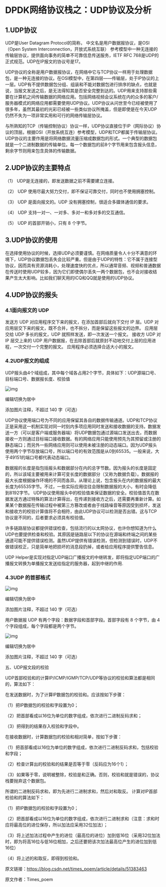 # DPDK网络协议栈之：UDP协议及分析 

## **1.UDP协议** 

UDP是User Datagram Protocol的简称， 中文名是用户数据报协议，是OSI（Open System Interconnection，开放式系统互联） 参考模型中一种无连接的传输层协议，提供面向事务的简单不可靠信息传送服务，IETF RFC 768是UDP的正式规范。UDP在IP报文的协议号是17。    

UDP协议的全称是用户数据报协议，在网络中它与TCP协议一样用于处理数据包，是一种无连接的协议。在OSI模型中，在第四层——传输层，处于IP协议的上一层。UDP有不提供数据包分组、组装和不能对数据包进行排序的缺点，也就是说，当报文发送之后，是无法得知其是否安全完整到达的。UDP用来支持那些需要在计算机之间传输数据的网络应用。包括网络视频会议系统在内的众多的客户/服务器模式的网络应用都需要使用UDP协议。UDP协议从问世至今已经被使用了很多年，虽然其最初的光彩已经被一些类似协议所掩盖，但是即使是在今天UDP仍然不失为一项非常实用和可行的网络传输层协议。 

与所熟知的TCP（传输控制协议）协议一样，UDP协议直接位于IP（网际协议）协议的顶层。根据OSI（开放系统互连）参考模型，UDP和TCP都属于传输层协议。UDP协议的主要作用是将网络数据流量压缩成数据包的形式。一个典型的数据包就是一个二进制数据的传输单位。每一个数据包的前8个字节用来包含报头信息，剩余字节则用来包含具体的传输数据。 

##  **2.UDP协议的主要特点** 

（1） UDP是无连接的，即发送数据之前不需要建立连接。 

（2） UDP 使用尽最大努力交付，即不保证可靠交付，同时也不使用拥塞控制。 

（3） UDP 是面向报文的。UDP 没有拥塞控制，很适合多媒体通信的要求。  

（4） UDP 支持一对一、一对多、多对一和多对多的交互通信。 

（5） UDP 的首部开销小，只有 8 个字节。 



## **3.UDP协议的使用** 

在选择使用协议的时候，选择UDP必须要谨慎。在网络质量令人十分不满意的环境下，UDP协议数据包丢失会比较严重。但是由于UDP的特性：它不属于连接型协议，因而具有资源消耗小，处理速度快的优点，所以通常音频、视频和普通数据在传送时使用UDP较多，因为它们即使偶尔丢失一两个数据包，也不会对接收结果产生太大影响。比如我们聊天用的ICQ和QQ就是使用的UDP协议。 



## **4.UDP协议的报头** 

###  **4.1面向报文的 UDP**

发送方 UDP 对应用程序交下来的报文，在添加首部后就向下交付 IP 层。UDP 对应用层交下来的报文，既不合并，也不拆分，而是保留这些报文的边界。 应用层交给 UDP 多长的报文，UDP 就照样发送，即一次发送一个报文。 接收方 UDP 对 IP 层交上来的 UDP 用户数据报，在去除首部后就原封不动地交付上层的应用进程，一次交付一个完整的报文。 应用程序必须选择合适大小的报文。



### **4.2UDP报文的组成**

UDP报头由4个域组成，其中每个域各占用2个字节，具体如下：UDP源端口号、目标端口号、数据报长度、校验值

![img](https://pic1.zhimg.com/80/v2-d4386171e2f1f5ee7f77a401b22c61c8_720w.jpeg)

编辑切换为居中

添加图片注释，不超过 140 字（可选）

UDP协议使用端口号为不同的应用保留其各自的数据传输通道。UDP和TCP协议正是采用这一机制实现对同一时刻内多项应用同时发送和接收数据的支持。数据发送一方（可以是客户端或服务器端）将UDP数据包通过源端口发送出去，而数据接收一方则通过目标端口接收数据。有的网络应用只能使用预先为其预留或注册的静态端口；而另外一些网络应用则可以使用未被注册的动态端口。因为UDP报头使用两个字节存放端口号，所以端口号的有效范围是从0到65535。一般来说，大于49151的端口号都代表动态端口。 

数据报的长度是指包括报头和数据部分在内的总字节数。因为报头的长度是固定的，所以该域主要被用来计算可变长度的数据部分（又称为数据负载）。数据报的最大长度根据操作环境的不同而各异。从理论上说，包含报头在内的数据报的最大长度为65535字节。不过，一些实际应用往往会限制数据报的大小，有时会降低到8192字节。 UDP协议使用报头中的校验值来保证数据的安全。校验值首先在数据发送方通过特殊的算法计算得出，在传递到接收方之后，还需要再重新计算。如果某个数据报在传输过程中被第三方篡改或者由于线路噪音等原因受到损坏，发送和接收方的校验计算值将不会相符，由此UDP协议可以检测是否出错。这与TCP协议是不同的，后者要求必须具有校验值。 

许多链路层协议都提供错误检查，包括流行的以太网协议，也许你想知道为什么UDP也要提供检查和校验。其原因是链路层以下的协议在源端和终端之间的某些通道可能不提供错误检测。虽然UDP提供有错误检测，但检测到错误时，UDP不做错误校正，只是简单地把损坏的消息段扔掉，或者给应用程序提供警告信息。 

UDP Helper是实现对指定UDP端口广播报文的中继转发，即将指定UDP端口的广播报文转换为单播报文发送给指定的服务器，起到中继的作用. 

### **4.3UDP 的首部格式** 

![img](https://picx.zhimg.com/80/v2-59dfbe58cfe109538ab0ec250930c5b5_720w.jpeg)



编辑切换为居中

添加图片注释，不超过 140 字（可选）

 用户数据报 UDP 有两个字段：数据字段和首部字段。首部字段有 8 个字节，由 4 个字段组成，每个字段都是两个字节。

![img](https://pica.zhimg.com/80/v2-f858246be36fda479cecda20b09bb5b5_720w.jpeg)



编辑切换为居中

添加图片注释，不超过 140 字（可选）

五、UDP报文段的校验 

UDP首部校验和的计算IP/ICMP/IGMP/TCP/UDP等协议的校验和算法都是相同的，算法如下： 

在发送数据时，为了计算IP数据包的校验和。应该按如下步骤： 

（1）把IP数据包的校验和字段置为0；  

（2）把首部看成以16位为单位的数字组成，依次进行二进制反码求和；    

（3）把得到的结果存入校验和字段中。  



在接收数据时，计算数据包的校验和相对简单，按如下步骤：    

（1）把首部看成以16位为单位的数字组成，依次进行二进制反码求和，包括校验和字段；  

（2）检查计算出的校验和的结果是否等于零（反码应为16个1）；

（3）如果等于零，说明被整除，校验是和正确。否则，校验和就是错误的，协议栈要抛弃这个数据包。  

 

所谓的二进制反码求和，即为先进行二进制求和，然后对和取反。   计算对IP首部检验和的算法如下：    

（1）把IP数据包的校验和字段置为0；  

（2）把首部看成以16位为单位的数字组成，依次进行二进制求和（注意：求和时应将最高位的进位保存，所以加法应采用32位加法）；    

（3）将上述加法过程中产生的进位（最高位的进位）加到低16位（采用32位加法时，即为将高16位与低16位相加，之后还要把该次加法最高位产生的进位加到低16位）    

（4）将上述的和取反，即得到校验和。





原文链接：https://blog.csdn.net/times_poem/article/details/51383463

原文作者：Times_poem

